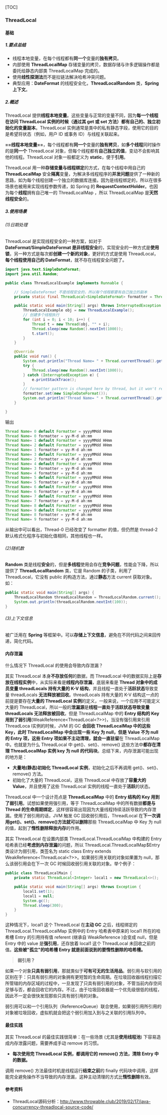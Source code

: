 [TOC]

### ThreadLocal

#### 基础

##### 1.要点总结

- 线程本地变量，在每个线程都有**同一个**变量的**独有拷贝**。
- 内部使用 **ThreadLocalMap** 存储变量的拷贝，数据存储与许多逻辑操作都是委托给静态内部类 ThreadLocalMap 完成的。
- 使用**线性探测法**而不是拉链法解决哈希冲突问题。
- 典型应用：**DateFormat** 的线程安全化，**ThreadLocalRandom** 类，**Spring 上下文**。

##### 2.概述

ThreadLocal 提供**线程本地变量**。这些变量与正常的变量不同，因为**每一个线程在访问 ThreadLocal 实例的时候（通过其 get 或 set 方法）都有自己的、独立初始化的变量副本**。ThreadLocal 实例通常是类中的私有静态字段，使用它的目的是希望将状态（例如，用户 ID 或事务 ID）与线程关联起来。

**==线程本地变量==**，每个线程都有**同一个**变量的**独有拷贝**，如**多个线程**同时操作的是**同一个** ThreadLocal 对象，但每个线程都有**自己独立的值**，变动不会影响其他的线程。ThreadLocal 对象一般都定义为 **static**，便于**引用**。

ThreadLocal 用一种**存储变量与线程绑定**的方式，在每个线程中用自己的 **ThreadLocalMap** 安全**隔离**变量，为解决多线程程序的**并发问题**提供了一种新的思路，如为每个线程创建一个独立的数据库连接。因为是线程绑定的，所以在很多场景也被用来实现线程参数传递，如 Spring 的 **RequestContextHolder**。也因为每个**线程**拥有自己唯一的 ThreadLocalMap ，所以 ThreadLocalMap 是**天然线程安全**的。

##### 3.使用场景

###### (1)日期处理

ThreadLocal 是实现线程安全的一种方案，如对于 **DateFormat/SimpleDateFormat 是非线程安全**的，实现安全的一种方式是**使用锁**，另一种方式是每次都**创建一个新的对象**，更好的方式是使用 ThreadLocal，**每个线程使用自己的 DateFormat**，就不存在线程安全问题了。

```java
import java.text.SimpleDateFormat;
import java.util.Random;

public class ThreadLocalExample implements Runnable {

    // SimpleDateFormat 不是线程安全的，所以每个线程都要有自己独立的副本
    private static final ThreadLocal<SimpleDateFormat> formatter = ThreadLocal.withInitial(() -> new SimpleDateFormat("yyyyMMdd HHmm"));

    public static void main(String[] args) throws InterruptedException {
        ThreadLocalExample obj = new ThreadLocalExample();
        // 创建多个线程执行
        for (int i = 0; i < 10; i++) {
            Thread t = new Thread(obj, "" + i);
            Thread.sleep(new Random().nextInt(1000));
            t.start();
        }
    }

    @Override
    public void run() {
        System.out.println("Thread Name= " + Thread.currentThread().getName() + " default Formatter = " + formatter.get().toPattern());
        try {
            Thread.sleep(new Random().nextInt(1000));
        } catch (InterruptedException e) {
            e.printStackTrace();
        }
        // formatter pattern is changed here by thread, but it won't reflect to other threads
        formatter.set(new SimpleDateFormat());
        System.out.println("Thread Name= " + Thread.currentThread().getName() + " formatter = " + formatter.get().toPattern());
    }

}
```

输出

```java
Thread Name= 0 default Formatter = yyyyMMdd HHmm
Thread Name= 0 formatter = yy-M-d ah:mm
Thread Name= 1 default Formatter = yyyyMMdd HHmm
Thread Name= 2 default Formatter = yyyyMMdd HHmm
Thread Name= 1 formatter = yy-M-d ah:mm
Thread Name= 3 default Formatter = yyyyMMdd HHmm
Thread Name= 2 formatter = yy-M-d ah:mm
Thread Name= 4 default Formatter = yyyyMMdd HHmm
Thread Name= 3 formatter = yy-M-d ah:mm
Thread Name= 4 formatter = yy-M-d ah:mm
Thread Name= 5 default Formatter = yyyyMMdd HHmm
Thread Name= 5 formatter = yy-M-d ah:mm
Thread Name= 6 default Formatter = yyyyMMdd HHmm
Thread Name= 6 formatter = yy-M-d ah:mm
Thread Name= 7 default Formatter = yyyyMMdd HHmm
Thread Name= 7 formatter = yy-M-d ah:mm
Thread Name= 8 default Formatter = yyyyMMdd HHmm
Thread Name= 9 default Formatter = yyyyMMdd HHmm
Thread Name= 8 formatter = yy-M-d ah:mm
Thread Name= 9 formatter = yy-M-d ah:mm
```

从输出中可以看出，Thread-0 已经改变了 formatter 的值，但仍然是 thread-2 默认格式化程序与初始化值相同，其他线程也一样。

###### (2)随机数

**Random** 类是线程**安全**的，但是**多线程**使用会存在**竞争问题**，性能会下降，所以提供了 **ThreadLocalRandom** 类，它是 Random 的子类，利用了 ThreadLocal，它没有 public 的构造方法，通过**静态**方法 current 获取对象。如：

```java
public static void main(String[] args) {
    ThreadLocalRandom threadLocalRandom = ThreadLocalRandom.current();
    System.out.println(threadLocalRandom.nextInt(100));
}
```

###### (3)上下文信息

被广泛用在 **Spring** 等框架中。可以**存储上下文信息**，避免在不同代码之间来回传递，简化代码。

#### 内存泄漏

什么情况下 ThreadLocal 的使用会导致内存泄漏？

其实 ThreadLocal 本身**不存放任何**的数据，而 ThreadLocal 中的数据实际上是**存放在线程实例**中，从实际来看是**线程内存泄漏**，底层来看是 **Thread 对象中的成员变量 threadLocals 持有大量的 K-V 结构**，并且线程一直处于**活跃状态**导致变量 threadLocals **无法释放被回收**。threadLocals 持有大量的 K-V 结构这一点的前提是要存在**大量的 ThreadLocal 实例**的定义，一般来说，一个应用不可能定义大量的 ThreadLocal，所以一般的**泄漏源**是**线程一直处于活跃状态导致变量 threadLocals 无法释放被回收**。但是 ThreadLocalMap 中的 **Entry 结构的 Key 用到了弱引用**(WeakReference<ThreadLocal<?>>)，当没有强引用来引用 ThreadLoca l实例的时候，JVM 的 GC **会回收 **ThreadLocalMap 中的这些 Key，此时 ThreadLocalMap 中会出现一些 **Key 为 null**，但是 **Value 不为 null** 的 Entry 项，这些 **Entry 项**如果不主动清理，就会一直**驻留**在 ThreadLocalMap 中。也就是为什么 ThreadLocal 中 get()、set()、remove() 这些方法中**都存在清理 ThreadLocalMap 实例 key 为 null 的代码块**。总结下来，内存泄漏可能出现的地方是：

- **大量地(静态)初始化 ThreadLocal 实例**，初始化之后不再调用 get()、set()、remove() 方法。
- 初始化了大量的 ThreadLocal，这些 ThreadLocal 中存放了**容量大的 Value**，并且使用了这些 ThreadLocal 实例的线程一直处于**活跃**的状态。

ThreadLocal 中一个设计亮点是 **ThreadLocalMap** 中的 **Entry 结构的 Key 用到了弱引用**。试想如果使用强引用，等于 ThreadLocalMap 中的所有数据**都是与 Thread 的生命周期绑定**，这样很容易出现因为大量线程持续活跃导致的内存泄漏。使用了弱引用的话，JVM 触发 GC 回收弱引用后，ThreadLocal 在**下一次调用get()、set()、remove()方法就可以删除**那些 ThreadLocalMap 中 Key 为 null 的值，起到了**惰性删除释放内存**的作用。

其实 ThreadLocal 在设置内部类 ThreadLocal.ThreadLocalMap 中构建的 Entry 哈希表已经**考虑到内存泄漏**的问题，所以 ThreadLocal.ThreadLocalMap$Entry 类设计为弱引用，类签名为 static class Entry extends WeakReference<ThreadLocal<?>>。如果弱引用关联的对象如果置为 null，那么该弱引用会在下一次 GC 时候回收弱引用关联的对象。举个例子：

```java
public class ThreadLocalMain {
    private static ThreadLocal<Integer> local1 = new ThreadLocal<>();

    public static void main(String[] args) throws Exception {
        local1.set(1);
        local1 = null;
        System.gc();
        Thread.sleep(300);
    }
}
```

这种情况下，local1 这个 ThreadLocal 在**主动 GC** 之后，线程绑定的 ThreadLocal.ThreadLocalMap 实例中的 Entry 哈希表中原来的 local1 所在的哈希槽 Entry 的引用持有值 referent (继承自 WeakReference )会变成 null，但是 Entry 中的 value 是**强引用**，还存放着 local1 这个 ThreadLocal 未回收之前的值。**这些被"孤立"的哈希槽 Entry 就是前面说到的要惰性删除的哈希槽。**

> **弱引用？**

如果一个对象**只具有弱引用**，那就类似于**可有可无的生活用品**。弱引用与软引用的区别在于：只具有弱引用的对象拥有更短暂的生命周期。在垃圾回收器线程扫描它 所管辖的内存区域的过程中，一旦发现了只具有弱引用的对象，不管当前内存空间足够与否，都会回收它的内存。不过，由于垃圾回收器是一个优先级很低的线程， 因此不一定会很快发现那些只具有弱引用的对象。

弱引用可以和一个引用队列（ReferenceQueue）联合使用，如果弱引用所引用的对象被垃圾回收，虚拟机就会把这个弱引用加入到与之关联的引用队列中。

#### 最佳实践

其实 ThreadLocal 的最佳实践很简单：在一些场景 (尤其是**使用线程池**) 下容易造成内存泄露问题，需要养成手动 remove 的习惯。

- **每次使用完 ThreadLocal 实例，都调用它的 remove() 方法，清除 Entry 中的数据。**

调用 remove() 方法最佳时机是线程运行**结束之前**的 finally 代码块中调用，这样能完全避免操作不当导致的内存泄漏，这种主动清理的方式比**惰性删除**有效。



#### 参考资料

- ThreadLocal源码分析：http://www.throwable.club/2019/02/17/java-concurrency-threadlocal-source-code/













